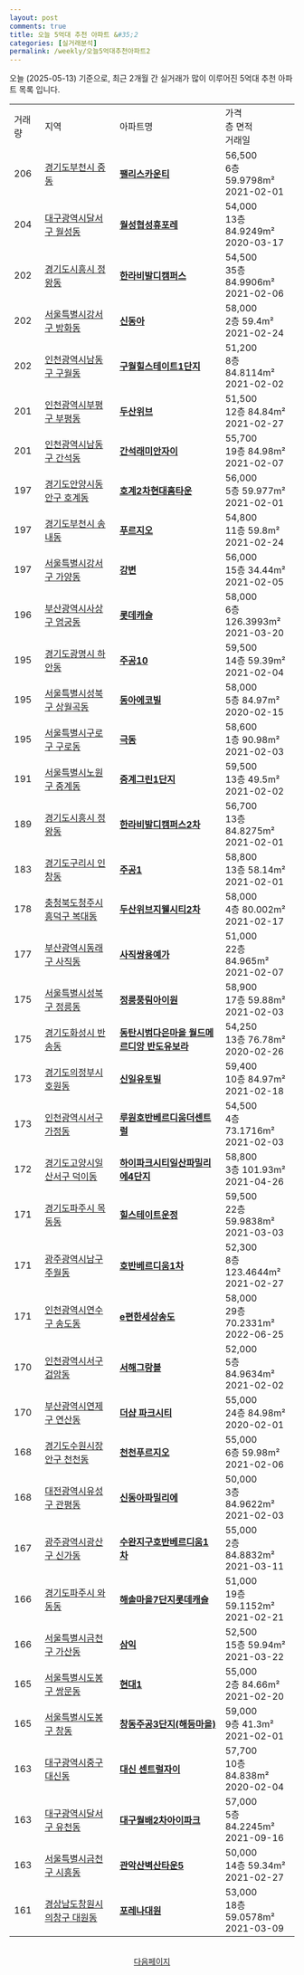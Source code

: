 ```yaml
---
layout: post
comments: true
title: 오늘 5억대 추천 아파트 &#35;2
categories: [실거래분석]
permalink: /weekly/오늘5억대추천아파트2
---
```


오늘 (2025-05-13) 기준으로, 최근 2개월 간 실거래가 많이 이루어진 5억대 추천 아파트 목록 입니다.

<table class="sortable">
  <tr>
    <td>거래량</td>
    <td>지역</td>
    <td>아파트명</td>
    <td>가격<br>층 면적<br>거래일</td>
  </tr>

  <tr class="item">
    <td>206</td>
    <td><a href="/apt/경기도부천시중동">경기도부천시 중동</a></td>
    <td style="font-weight: bold;"><a href="/apt/경기도부천시중동팰리스카운티">팰리스카운티</a></td>
    <td>56,500<br>6층  59.9798m²<br>2021-02-01</td>
  </tr>

  <tr class="item">
    <td>204</td>
    <td><a href="/apt/대구광역시달서구월성동">대구광역시달서구 월성동</a></td>
    <td style="font-weight: bold;"><a href="/apt/대구광역시달서구월성동월성협성휴포레">월성협성휴포레</a></td>
    <td>54,000<br>13층  84.9249m²<br>2020-03-17</td>
  </tr>

  <tr class="item">
    <td>202</td>
    <td><a href="/apt/경기도시흥시정왕동">경기도시흥시 정왕동</a></td>
    <td style="font-weight: bold;"><a href="/apt/경기도시흥시정왕동한라비발디캠퍼스">한라비발디캠퍼스</a></td>
    <td>54,500<br>35층  84.9906m²<br>2021-02-06</td>
  </tr>

  <tr class="item">
    <td>202</td>
    <td><a href="/apt/서울특별시강서구방화동">서울특별시강서구 방화동</a></td>
    <td style="font-weight: bold;"><a href="/apt/서울특별시강서구방화동신동아">신동아</a></td>
    <td>58,000<br>2층  59.4m²<br>2021-02-24</td>
  </tr>

  <tr class="item">
    <td>202</td>
    <td><a href="/apt/인천광역시남동구구월동">인천광역시남동구 구월동</a></td>
    <td style="font-weight: bold;"><a href="/apt/인천광역시남동구구월동구월힐스테이트1단지">구월힐스테이트1단지</a></td>
    <td>51,200<br>8층  84.8114m²<br>2021-02-02</td>
  </tr>

  <tr class="item">
    <td>201</td>
    <td><a href="/apt/인천광역시부평구부평동">인천광역시부평구 부평동</a></td>
    <td style="font-weight: bold;"><a href="/apt/인천광역시부평구부평동두산위브">두산위브</a></td>
    <td>51,500<br>12층  84.84m²<br>2021-02-27</td>
  </tr>

  <tr class="item">
    <td>201</td>
    <td><a href="/apt/인천광역시남동구간석동">인천광역시남동구 간석동</a></td>
    <td style="font-weight: bold;"><a href="/apt/인천광역시남동구간석동간석래미안자이">간석래미안자이</a></td>
    <td>55,700<br>19층  84.98m²<br>2021-02-07</td>
  </tr>

  <tr class="item">
    <td>197</td>
    <td><a href="/apt/경기도안양시동안구호계동">경기도안양시동안구 호계동</a></td>
    <td style="font-weight: bold;"><a href="/apt/경기도안양시동안구호계동호계2차현대홈타운">호계2차현대홈타운</a></td>
    <td>56,000<br>5층  59.977m²<br>2021-02-01</td>
  </tr>

  <tr class="item">
    <td>197</td>
    <td><a href="/apt/경기도부천시송내동">경기도부천시 송내동</a></td>
    <td style="font-weight: bold;"><a href="/apt/경기도부천시송내동푸르지오">푸르지오</a></td>
    <td>54,800<br>11층  59.8m²<br>2021-02-24</td>
  </tr>

  <tr class="item">
    <td>197</td>
    <td><a href="/apt/서울특별시강서구가양동">서울특별시강서구 가양동</a></td>
    <td style="font-weight: bold;"><a href="/apt/서울특별시강서구가양동강변">강변</a></td>
    <td>56,000<br>15층  34.44m²<br>2021-02-05</td>
  </tr>

  <tr class="item">
    <td>196</td>
    <td><a href="/apt/부산광역시사상구엄궁동">부산광역시사상구 엄궁동</a></td>
    <td style="font-weight: bold;"><a href="/apt/부산광역시사상구엄궁동롯데캐슬">롯데캐슬</a></td>
    <td>58,000<br>6층  126.3993m²<br>2021-03-20</td>
  </tr>

  <tr class="item">
    <td>195</td>
    <td><a href="/apt/경기도광명시하안동">경기도광명시 하안동</a></td>
    <td style="font-weight: bold;"><a href="/apt/경기도광명시하안동주공10">주공10</a></td>
    <td>59,500<br>14층  59.39m²<br>2021-02-04</td>
  </tr>

  <tr class="item">
    <td>195</td>
    <td><a href="/apt/서울특별시성북구상월곡동">서울특별시성북구 상월곡동</a></td>
    <td style="font-weight: bold;"><a href="/apt/서울특별시성북구상월곡동동아에코빌">동아에코빌</a></td>
    <td>58,000<br>5층  84.97m²<br>2020-02-15</td>
  </tr>

  <tr class="item">
    <td>195</td>
    <td><a href="/apt/서울특별시구로구구로동">서울특별시구로구 구로동</a></td>
    <td style="font-weight: bold;"><a href="/apt/서울특별시구로구구로동극동">극동</a></td>
    <td>58,600<br>1층  90.98m²<br>2021-02-03</td>
  </tr>

  <tr class="item">
    <td>191</td>
    <td><a href="/apt/서울특별시노원구중계동">서울특별시노원구 중계동</a></td>
    <td style="font-weight: bold;"><a href="/apt/서울특별시노원구중계동중계그린1단지">중계그린1단지</a></td>
    <td>59,500<br>13층  49.5m²<br>2021-02-02</td>
  </tr>

  <tr class="item">
    <td>189</td>
    <td><a href="/apt/경기도시흥시정왕동">경기도시흥시 정왕동</a></td>
    <td style="font-weight: bold;"><a href="/apt/경기도시흥시정왕동한라비발디캠퍼스2차">한라비발디캠퍼스2차</a></td>
    <td>56,700<br>13층  84.8275m²<br>2021-02-01</td>
  </tr>

  <tr class="item">
    <td>183</td>
    <td><a href="/apt/경기도구리시인창동">경기도구리시 인창동</a></td>
    <td style="font-weight: bold;"><a href="/apt/경기도구리시인창동주공1">주공1</a></td>
    <td>58,800<br>13층  58.14m²<br>2021-02-01</td>
  </tr>

  <tr class="item">
    <td>178</td>
    <td><a href="/apt/충청북도청주시흥덕구복대동">충청북도청주시흥덕구 복대동</a></td>
    <td style="font-weight: bold;"><a href="/apt/충청북도청주시흥덕구복대동두산위브지웰시티2차">두산위브지웰시티2차</a></td>
    <td>58,000<br>4층  80.002m²<br>2021-02-17</td>
  </tr>

  <tr class="item">
    <td>177</td>
    <td><a href="/apt/부산광역시동래구사직동">부산광역시동래구 사직동</a></td>
    <td style="font-weight: bold;"><a href="/apt/부산광역시동래구사직동사직쌍용예가">사직쌍용예가</a></td>
    <td>51,000<br>22층  84.965m²<br>2021-02-07</td>
  </tr>

  <tr class="item">
    <td>175</td>
    <td><a href="/apt/서울특별시성북구정릉동">서울특별시성북구 정릉동</a></td>
    <td style="font-weight: bold;"><a href="/apt/서울특별시성북구정릉동정릉풍림아이원">정릉풍림아이원</a></td>
    <td>58,900<br>17층  59.88m²<br>2021-02-03</td>
  </tr>

  <tr class="item">
    <td>175</td>
    <td><a href="/apt/경기도화성시반송동">경기도화성시 반송동</a></td>
    <td style="font-weight: bold;"><a href="/apt/경기도화성시반송동동탄시범다은마을월드메르디앙반도유보라">동탄시범다은마을 월드메르디앙 반도유보라</a></td>
    <td>54,250<br>13층  76.78m²<br>2020-02-26</td>
  </tr>

  <tr class="item">
    <td>173</td>
    <td><a href="/apt/경기도의정부시호원동">경기도의정부시 호원동</a></td>
    <td style="font-weight: bold;"><a href="/apt/경기도의정부시호원동신일유토빌">신일유토빌</a></td>
    <td>59,400<br>10층  84.97m²<br>2021-02-18</td>
  </tr>

  <tr class="item">
    <td>173</td>
    <td><a href="/apt/인천광역시서구가정동">인천광역시서구 가정동</a></td>
    <td style="font-weight: bold;"><a href="/apt/인천광역시서구가정동루원호반베르디움더센트럴">루원호반베르디움더센트럴</a></td>
    <td>54,500<br>4층  73.1716m²<br>2021-02-03</td>
  </tr>

  <tr class="item">
    <td>172</td>
    <td><a href="/apt/경기도고양시일산서구덕이동">경기도고양시일산서구 덕이동</a></td>
    <td style="font-weight: bold;"><a href="/apt/경기도고양시일산서구덕이동하이파크시티일산파밀리에4단지">하이파크시티일산파밀리에4단지</a></td>
    <td>58,800<br>3층  101.93m²<br>2021-04-26</td>
  </tr>

  <tr class="item">
    <td>171</td>
    <td><a href="/apt/경기도파주시목동동">경기도파주시 목동동</a></td>
    <td style="font-weight: bold;"><a href="/apt/경기도파주시목동동힐스테이트운정">힐스테이트운정</a></td>
    <td>59,500<br>22층  59.9838m²<br>2021-03-03</td>
  </tr>

  <tr class="item">
    <td>171</td>
    <td><a href="/apt/광주광역시남구주월동">광주광역시남구 주월동</a></td>
    <td style="font-weight: bold;"><a href="/apt/광주광역시남구주월동호반베르디움1차">호반베르디움1차</a></td>
    <td>52,300<br>8층  123.4644m²<br>2021-02-27</td>
  </tr>

  <tr class="item">
    <td>171</td>
    <td><a href="/apt/인천광역시연수구송도동">인천광역시연수구 송도동</a></td>
    <td style="font-weight: bold;"><a href="/apt/인천광역시연수구송도동e편한세상송도">e편한세상송도</a></td>
    <td>58,000<br>29층  70.2331m²<br>2022-06-25</td>
  </tr>

  <tr class="item">
    <td>170</td>
    <td><a href="/apt/인천광역시서구검암동">인천광역시서구 검암동</a></td>
    <td style="font-weight: bold;"><a href="/apt/인천광역시서구검암동서해그랑블">서해그랑블</a></td>
    <td>52,000<br>5층  84.9634m²<br>2021-02-02</td>
  </tr>

  <tr class="item">
    <td>170</td>
    <td><a href="/apt/부산광역시연제구연산동">부산광역시연제구 연산동</a></td>
    <td style="font-weight: bold;"><a href="/apt/부산광역시연제구연산동더샵파크시티">더샵 파크시티</a></td>
    <td>55,000<br>24층  84.98m²<br>2020-02-01</td>
  </tr>

  <tr class="item">
    <td>168</td>
    <td><a href="/apt/경기도수원시장안구천천동">경기도수원시장안구 천천동</a></td>
    <td style="font-weight: bold;"><a href="/apt/경기도수원시장안구천천동천천푸르지오">천천푸르지오</a></td>
    <td>55,000<br>6층  59.98m²<br>2021-02-06</td>
  </tr>

  <tr class="item">
    <td>168</td>
    <td><a href="/apt/대전광역시유성구관평동">대전광역시유성구 관평동</a></td>
    <td style="font-weight: bold;"><a href="/apt/대전광역시유성구관평동신동아파밀리에">신동아파밀리에</a></td>
    <td>50,000<br>3층  84.9622m²<br>2021-02-03</td>
  </tr>

  <tr class="item">
    <td>167</td>
    <td><a href="/apt/광주광역시광산구신가동">광주광역시광산구 신가동</a></td>
    <td style="font-weight: bold;"><a href="/apt/광주광역시광산구신가동수완지구호반베르디움1차">수완지구호반베르디움1차</a></td>
    <td>55,000<br>2층  84.8832m²<br>2021-03-11</td>
  </tr>

  <tr class="item">
    <td>166</td>
    <td><a href="/apt/경기도파주시와동동">경기도파주시 와동동</a></td>
    <td style="font-weight: bold;"><a href="/apt/경기도파주시와동동해솔마을7단지롯데캐슬">해솔마을7단지롯데캐슬</a></td>
    <td>51,000<br>19층  59.1152m²<br>2021-02-21</td>
  </tr>

  <tr class="item">
    <td>166</td>
    <td><a href="/apt/서울특별시금천구가산동">서울특별시금천구 가산동</a></td>
    <td style="font-weight: bold;"><a href="/apt/서울특별시금천구가산동삼익">삼익</a></td>
    <td>52,500<br>15층  59.94m²<br>2021-03-22</td>
  </tr>

  <tr class="item">
    <td>165</td>
    <td><a href="/apt/서울특별시도봉구쌍문동">서울특별시도봉구 쌍문동</a></td>
    <td style="font-weight: bold;"><a href="/apt/서울특별시도봉구쌍문동현대1">현대1</a></td>
    <td>55,000<br>2층  84.66m²<br>2021-02-20</td>
  </tr>

  <tr class="item">
    <td>165</td>
    <td><a href="/apt/서울특별시도봉구창동">서울특별시도봉구 창동</a></td>
    <td style="font-weight: bold;"><a href="/apt/서울특별시도봉구창동창동주공3단지(해등마을)">창동주공3단지(해등마을)</a></td>
    <td>59,000<br>9층  41.3m²<br>2021-02-01</td>
  </tr>

  <tr class="item">
    <td>163</td>
    <td><a href="/apt/대구광역시중구대신동">대구광역시중구 대신동</a></td>
    <td style="font-weight: bold;"><a href="/apt/대구광역시중구대신동대신센트럴자이">대신 센트럴자이</a></td>
    <td>57,700<br>10층  84.838m²<br>2020-02-04</td>
  </tr>

  <tr class="item">
    <td>163</td>
    <td><a href="/apt/대구광역시달서구유천동">대구광역시달서구 유천동</a></td>
    <td style="font-weight: bold;"><a href="/apt/대구광역시달서구유천동대구월배2차아이파크">대구월배2차아이파크</a></td>
    <td>57,000<br>5층  84.2245m²<br>2021-09-16</td>
  </tr>

  <tr class="item">
    <td>163</td>
    <td><a href="/apt/서울특별시금천구시흥동">서울특별시금천구 시흥동</a></td>
    <td style="font-weight: bold;"><a href="/apt/서울특별시금천구시흥동관악산벽산타운5">관악산벽산타운5</a></td>
    <td>50,000<br>14층  59.34m²<br>2021-02-27</td>
  </tr>

  <tr class="item">
    <td>161</td>
    <td><a href="/apt/경상남도창원시의창구대원동">경상남도창원시의창구 대원동</a></td>
    <td style="font-weight: bold;"><a href="/apt/경상남도창원시의창구대원동포레나대원">포레나대원</a></td>
    <td>53,000<br>18층  59.0578m²<br>2021-03-09</td>
  </tr>

  <tr>
      <script async src="https://pagead2.googlesyndication.com/pagead/js/adsbygoogle.js?client=ca-pub-3485438051770037"
          crossorigin="anonymous"></script>
      <ins class="adsbygoogle"
          style="display:block"
          data-ad-format="fluid"
          data-ad-layout-key="-fb+5w+4e-db+86"
          data-ad-client="ca-pub-3485438051770037"
          data-ad-slot="1827090281"></ins>
      <script>
          (adsbygoogle = window.adsbygoogle || []).push({});
      </script>
  </tr>
    
</table>

<br>
<center><a href="/weekly/오늘5억대추천아파트3">다음페이지</a></center>
<br><br>
